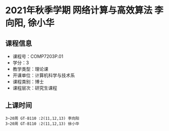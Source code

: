 # 2021年秋季学期 网络计算与高效算法 李向阳, 徐小华






## 课程信息

- 课程号：COMP7203P.01
- 学分：3
- 教学类型：理论课
- 开课单位：计算机科学与技术系
- 课程类别：博士
- 课程层次：研究生课程

## 上课时间

```
3~20周 GT-B110 :2(11,12,13) 李向阳
3~20周 GT-B110 :2(11,12,13) 徐小华
```

